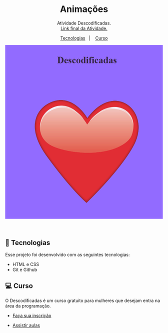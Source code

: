 <h1 align="center"> Animações </h1>

<p align="center">
Atividade Descodificadas. <br/>
<a href="https://fonsecaw.github.io/animation/
">Link final da Atividade.</a>
</p>

<p align="center">
  <a href="#-tecnologias">Tecnologias</a>&nbsp;&nbsp;&nbsp;|&nbsp;&nbsp;&nbsp;
  <a href="#-projeto">Curso</a>
</p>

<p align="center">
  <img alt="License" src="./redme.png">
</p>

<br>

## 🚀 Tecnologias

Esse projeto foi desenvolvido com as seguintes tecnologias:

- HTML e CSS
- Git e Github

## 💻 Curso

O Descodificadas é um curso gratuito para mulheres que desejam entra na área da programação.

- [Faça sua inscrição](https://descodificadas.com.br/inscricao/)

- [Assistir aulas](https://www.youtube.com/watch?v=B9dyxqfj8QY&list=PLU8SAog3XwhIgMFfzOWxI2g-kmC_F7dCl&index=13)

